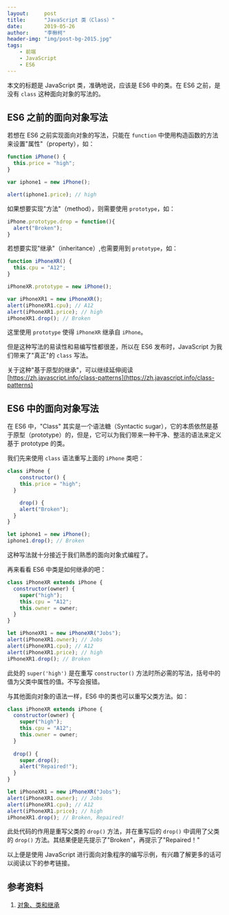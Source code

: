 ```yaml
---
layout:     post
title:      "JavaScript 类（Class）"
date:       2019-05-26
author:     "李楸柯"
header-img: "img/post-bg-2015.jpg"
tags:
    - 前端
    - JavaScript
    - ES6
---
```


本文的标题是 JavaScript 类，准确地说，应该是 ES6 中的类。在 ES6 之前，是没有 `class` 这种面向对象的写法的。

## ES6 之前的面向对象写法

若想在 ES6 之前实现面向对象的写法，只能在 `function` 中使用构造函数的方法来设置"属性"（property），如：

```javascript
function iPhone() {
  this.price = "high";
}

var iphone1 = new iPhone();

alert(iphone1.price); // high
```

如果想要实现"方法"（method），则需要使用 `prototype`，如：

```javascript
iPhone.prototype.drop = function(){
  alert("Broken");
}
```

若想要实现"继承"（inheritance）,也需要用到 `prototype`，如：

```javascript
function iPhoneXR() {
  this.cpu = "A12";
}

iPhoneXR.prototype = new iPhone();

var iPhoneXR1 = new iPhoneXR();
alert(iPhoneXR1.cpu); // A12
alert(iPhoneXR1.price); // high
iPhoneXR1.drop(); // Broken
```

这里使用 `prototype` 使得 `iPhoneXR` 继承自 `iPhone`。

但是这种写法的易读性和易编写性都很差，所以在 ES6 发布时，JavaScript 为我们带来了"真正"的 `class` 写法。

关于这种"基于原型的继承"，可以继续延伸阅读 [https://zh.javascript.info/class-patterns](https://zh.javascript.info/class-patterns)

## ES6 中的面向对象写法

在 ES6 中，"Class" 其实是一个语法糖（Syntactic sugar），它的本质依然是基于原型（prototype）的，但是，它可以为我们带来一种干净、整洁的语法来定义基于 prototype 的类。

我们先来使用 `class` 语法重写上面的 `iPhone` 类吧：

```javascript
class iPhone {
	constructor() {
    this.price = "high";
  }

	drop() {
    alert("Broken");
  }
}

let iphone1 = new iPhone();
iphone1.drop(); // Broken
```

这种写法就十分接近于我们熟悉的面向对象式编程了。

再来看看 ES6 中类是如何继承的吧：

```javascript
class iPhoneXR extends iPhone {
  constructor(owner) {
    super("high");
    this.cpu = "A12";
    this.owner = owner;
  }
}

let iPhoneXR1 = new iPhoneXR("Jobs");
alert(iPhoneXR1.owner); // Jobs
alert(iPhoneXR1.cpu); // A12
alert(iPhoneXR1.price); // high
iPhoneXR1.drop(); // Broken
```

此处的 `super('high')` 是在重写 `constructor()`  方法时所必需的写法，括号中的值为父类中属性的值。不写会报错。

与其他面向对象的语法一样，ES6 中的类也可以重写父类方法。如：

```javascript
class iPhoneXR extends iPhone {
  constructor(owner) {
    super("high");
    this.cpu = "A12";
    this.owner = owner;
  }
  
  drop() {
    super.drop();
    alert("Repaired!");
  }
}

let iPhoneXR1 = new iPhoneXR("Jobs");
alert(iPhoneXR1.owner); // Jobs
alert(iPhoneXR1.cpu); // A12
alert(iPhoneXR1.price); // high
iPhoneXR1.drop(); // Broken, Repaired!
```

此处代码的作用是重写父类的 `drop()` 方法，并在重写后的 `drop()` 中调用了父类的 `drop()` 方法。其结果便是先提示了"Broken"，再提示了"Repaired！"

以上便是使用 JavaScript 进行面向对象程序的编写示例，有兴趣了解更多的话可以阅读以下的参考链接。

## 参考资料

1. [对象、类和继承](https://zh.javascript.info/object-oriented-programming)


